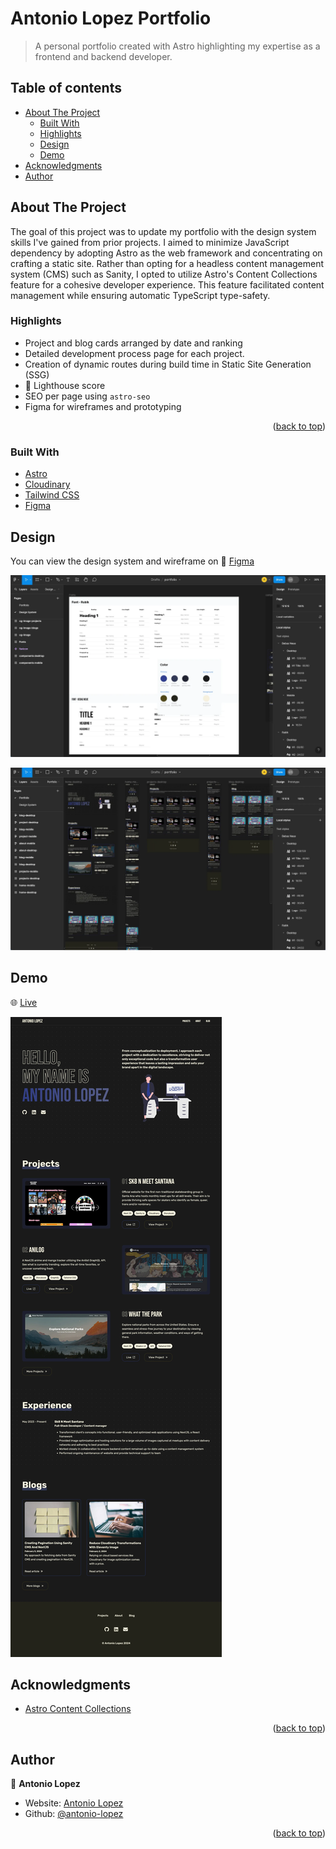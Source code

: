 <div id="top"></div>

# Antonio Lopez Portfolio

> A personal portfolio created with Astro highlighting my expertise as a frontend and backend developer.

## Table of contents

- [About The Project](#about-the-project)
  - [Built With](#built-with)
  - [Highlights](#highlights)
  - [Design](#design)
  - [Demo](#demo)
- [Acknowledgments](#acknowledgments)
- [Author](#author)

## About The Project

The goal of this project was to update my portfolio with the design system skills I've gained from prior projects. I aimed to minimize JavaScript dependency by adopting Astro as the web framework and concentrating on crafting a static site. Rather than opting for a headless content management system (CMS) such as Sanity, I opted to utilize Astro's Content Collections feature for a cohesive developer experience. This feature facilitated content management while ensuring automatic TypeScript type-safety.

### Highlights

- Project and blog cards arranged by date and ranking
- Detailed development process page for each project.
- Creation of dynamic routes during build time in Static Site Generation (SSG)
- 💯 Lighthouse score
- SEO per page using `astro-seo`
- Figma for wireframes and prototyping

<p align="right">(<a href="#top">back to top</a>)</p>

### Built With

- [Astro](https://astro.build/)
- [Cloudinary](https://cloudinary.com/)
- [Tailwind CSS](https://tailwindcss.com/)
- [Figma](https://www.figma.com/)

## Design

You can view the design system and wireframe on 🎨 [Figma](https://www.figma.com/file/zQP2pN0zzrsOFYxgq3cSqi/portfolio?type=design&node-id=0%3A1&mode=design&t=MIKdZ66Q382JYse5-1)

![colors and text screenshot](/public/screenshots/design-system-colors-text.webp)

![pages and components screenshot](/public/screenshots/design-system-pages.webp)

## Demo

🌐 [Live](https://www.antoniolopez.me/)

![home screenshot](/public/screenshots/antonio-lopez-portfolio-screenshot.webp)

## Acknowledgments

- [Astro Content Collections](https://docs.astro.build/en/guides/content-collections/)

<p align="right">(<a href="#top">back to top</a>)</p>

## Author

👤 **Antonio Lopez**

- Website: [Antonio Lopez](https://www.antoniolopez.me/)
- Github: [@antonio-lopez](https://github.com/antonio-lopez)

<p align="right">(<a href="#top">back to top</a>)</p>
